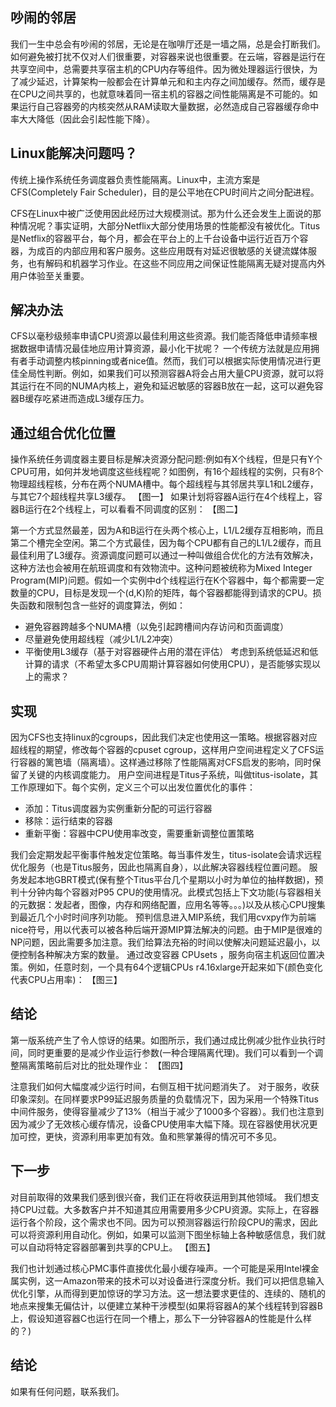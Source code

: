 
## 吵闹的邻居 ##
我们一生中总会有吵闹的邻居，无论是在咖啡厅还是一墙之隔，总是会打断我们。如何避免被打扰不仅对人们很重要，对容器来说也很重要。在云端，容器是运行在共享空间中，总需要共享宿主机的CPU内存等组件。因为微处理器运行很快，为了减少延迟，计算架构一般都会在计算单元和和主内存之间加缓存。然而，缓存是在CPU之间共享的，也就意味着同一宿主机的容器之间性能隔离是不可能的。如果运行自己容器旁的内核突然从RAM读取大量数据，必然造成自己容器缓存命中率大大降低（因此会引起性能下降）。

## Linux能解决问题吗？ ##
传统上操作系统任务调度器负责性能隔离。Linux中，主流方案是CFS(Completely Fair Scheduler)，目的是公平地在CPU时间片之间分配进程。

CFS在Linux中被广泛使用因此经历过大规模测试。那为什么还会发生上面说的那种情况呢？事实证明，大部分Netflix大部分使用场景的性能都没有被优化。Titus是Netflix的容器平台，每个月，都会在平台上的上千台设备中运行近百万个容器，为成百的内部应用和客户服务。这些应用既有对延迟很敏感的关键流媒体服务，也有解码和机器学习作业。在这些不同应用之间保证性能隔离无疑对提高内外用户体验至关重要。

## 解决办法 ##
CFS以毫秒级频率申请CPU资源以最佳利用这些资源。我们能否降低申请频率根据数据申请情况最佳地应用计算资源，最小化干扰呢？
一个传统方法就是应用拥有者手动调整内核pinning或者nice值。然而，我们可以根据实际使用情况进行更佳全局性判断。例如，如果我们可以预测容器A将会占用大量CPU资源，就可以将其运行在不同的NUMA内核上，避免和延迟敏感的容器B放在一起，这可以避免容器B缓存吃紧进而造成L3缓存压力。

## 通过组合优化位置 ##
操作系统任务调度器主要目标是解决资源分配问题:例如有X个线程，但是只有Y个CPU可用，如何并发地调度这些线程呢？如图例，有16个超线程的实例，只有8个物理超线程核，分布在两个NUMA槽中。每个超线程与其邻居共享L1和L2缓存，与其它7个超线程共享L3缓存。
【图一】
如果计划将容器A运行在4个线程上，容器B运行在2个线程上，可以看看不同调度的区别：
【图二】

第一个方式显然最差，因为A和B运行在头两个核心上，L1/L2缓存互相影响，而且第二个槽完全空闲。第二个方式最佳，因为每个CPU都有自己的L1/L2缓存，而且最佳利用了L3缓存。资源调度问题可以通过一种叫做组合优化的方法有效解决，这种方法也会被用在航班调度和有效物流中。这种问题被统称为Mixed Integer Program(MIP)问题。假如一个实例中d个线程运行在K个容器中，每个都需要一定数量的CPU，目标是发现一个(d,K)阶的矩阵，每个容器都能得到请求的CPU。损失函数和限制包含一些好的调度算法，例如：
 - 避免容器跨越多个NUMA槽（以免引起跨槽间内存访问和页面调度）
 - 尽量避免使用超线程（减少L1/L2冲突）
 - 平衡使用L3缓存（基于对容器硬件占用的潜在评估）
考虑到系统低延迟和低计算的请求（不希望太多CPU周期计算容器如何使用CPU），是否能够实现以上的需求？

## 实现 ##
因为CFS也支持linux的cgroups，因此我们决定也使用这一策略。根据容器对应超线程的期望，修改每个容器的cpuset cgroup，这样用户空间进程定义了CFS运行容器的篱笆墙（隔离墙）。这样通过移除了性能隔离对CFS启发的影响，同时保留了关键的内核调度能力。
用户空间进程是Titus子系统，叫做titus-isolate，其工作原理如下。每个实例，定义三个可以出发位置优化的事件：
 - 添加：Titus调度器为实例重新分配的可运行容器
 - 移除：运行结束的容器
 - 重新平衡：容器中CPU使用率改变，需要重新调整位置策略

我们会定期发起平衡事件触发定位策略。每当事件发生，titus-isolate会请求远程优化服务（也是Titus服务，因此也隔离自身），以此解决容器线程位置问题。
服务发起本地GBRT模式(保有整个Titus平台几个星期以小时为单位的抽样数据)，预判十分钟内每个容器对P95 CPU的使用情况。此模式包括上下文功能(与容器相关的元数据：发起者，图像，内存和网络配置，应用名等等。。。)以及从核心CPU搜集到最近几个小时时间序列功能。
预判信息进入MIP系统，我们用cvxpy作为前端nice符号，用以代表可以被各种后端开源MIP算法解决的问题。由于MIP是很难的NP问题，因此需要多加注意。我们给算法充裕的时间以使解决问题延迟最小，以便控制各种解决方案的数量。
通过改变容器 CPUsets ，服务向宿主机返回位置决策。例如，任意时刻，一个具有64个逻辑CPUs r4.16xlarge开起来如下(颜色变化代表CPU占用率)：
【图三】


## 结论 ##
第一版系统产生了令人惊讶的结果。如图所示，我们通过成比例减少批作业执行时间，同时更重要的是减少作业运行参数(一种合理隔离代理)。我们可以看到一个调整隔离策略前后对比的批处理作业：
【图四】

注意我们如何大幅度减少运行时间，右侧互相干扰问题消失了。
对于服务，收获印象深刻。在同样要求P99延迟服务质量的负载情况下，因为采用一个特殊Titus中间件服务，使得容量减少了13%（相当于减少了1000多个容器）。我们也注意到因为减少了无效核心缓存情况，设备CPU使用率大幅下降。现在容器使用状况更加可控，更快，资源利用率更加有效。鱼和熊掌兼得的情况可不多见。


## 下一步 ##
对目前取得的效果我们感到很兴奋，我们正在将收获运用到其他领域。
我们想支持CPU过载。大多数客户并不知道其应用需要用多少CPU资源。实际上，在容器运行各个阶段，这个需求也不同。因为可以预测容器运行阶段CPU的需求，因此可以将资源利用自动化。例如，如果可以监测下图坐标轴上各种敏感信息，我们就可以自动将特定容器部署到共享的CPU上。
【图五】

我们也计划通过核心PMC事件直接优化最小缓存噪声。一个可能是采用Intel裸金属实例，这一Amazon带来的技术可以对设备进行深度分析。我们可以把信息输入优化引擎，从而得到更加惊讶的学习方法。这一想法要求更佳的、连续的、随机的地点来搜集无偏估计，以便建立某种干涉模型(如果将容器A的某个线程转到容器B上，假设知道容器C也运行在同一个槽上，那么下一分钟容器A的性能是什么样的？)


## 结论 ##
如果有任何问题，联系我们。

